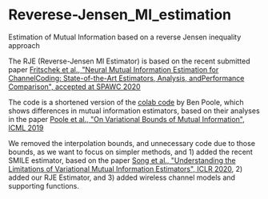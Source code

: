 # Reverese-Jensen_MI_estimation
 Estimation of Mutual Information based on a reverse Jensen inequality approach
 
 The RJE (Reverse-Jensen MI Estimator) is based on the recent submitted paper [Fritschek et al., "Neural Mutual Information Estimation for ChannelCoding: State-of-the-Art Estimators, Analysis, andPerformance Comparison", accepted at SPAWC 2020]()
 
 The code is a shortened version of the [colab code](https://colab.research.google.com/github/google-research/google-research/blob/master/vbmi/vbmi_demo.ipynb)
 by Ben Poole, which shows differences in mutual information estimators, based on their analyses in the paper [Poole et al., "On Variational Bounds of Mutual Information", ICML 2019](https://arxiv.org/abs/1905.06922)
 
 We removed the interpolation bounds, and unnecessary code due to those bounds, as we want to focus on simpler methods, and 1)
 added the recent SMILE estimator, based on the paper [Song et al., "Understanding the Limitations of Variational Mutual Information Estimators", ICLR 2020](https://arxiv.org/abs/1910.06222), 2) added our RJE Estimator, and 3) added wireless channel models and supporting functions.
